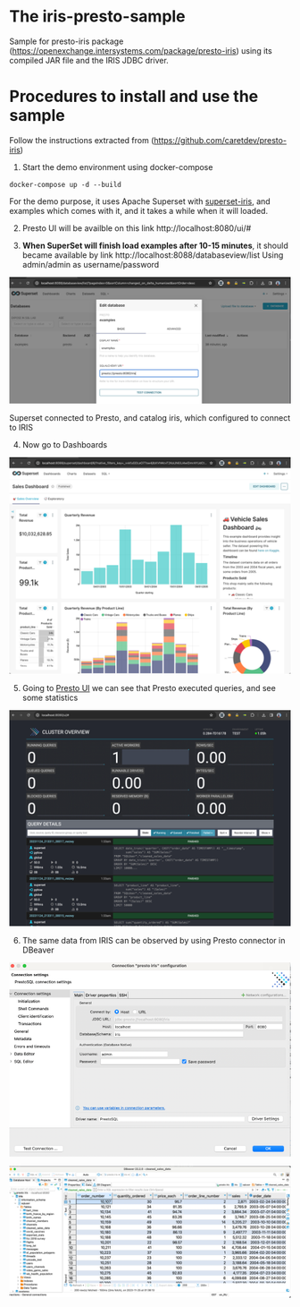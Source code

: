 # The iris-presto-sample
Sample for presto-iris package (https://openexchange.intersystems.com/package/presto-iris) using its compiled JAR file and the IRIS JDBC driver.

# Procedures to install and use the sample

Follow the instructions extracted from (https://github.com/caretdev/presto-iris)

1. Start the demo environment using docker-compose

```shell
docker-compose up -d --build
```

For the demo purpose, it uses Apache Superset with [superset-iris](https://github.com/caretdev/superset-iris), 
and examples which comes with it, and it takes a while when it will loaded.

2. Presto UI will be availble on this link http://localhost:8080/ui/#

3. <b>When SuperSet will finish load examples after 10-15 minutes</b>, it should became available by link http://localhost:8088/databaseview/list
Using admin/admin as username/password

![img.png](https://raw.githubusercontent.com/caretdev/presto-iris/main/images/img.png)

Superset connected to Presto, and catalog iris, which configured to connect to IRIS

4. Now go to Dashboards

![img_2.png](https://raw.githubusercontent.com/caretdev/presto-iris/main/images/img_2.png)

5. Going to [Presto UI](http://localhost:8080/ui/#) we can see that Presto executed queries, and see some statistics

![img_3.png](https://raw.githubusercontent.com/caretdev/presto-iris/main/images/img_3.png)

6. The same data from IRIS can be observed by using Presto connector in DBeaver

![img_5.png](https://raw.githubusercontent.com/caretdev/presto-iris/main/images/img_5.png)


![img_4.png](https://raw.githubusercontent.com/caretdev/presto-iris/main/images/img_4.png)